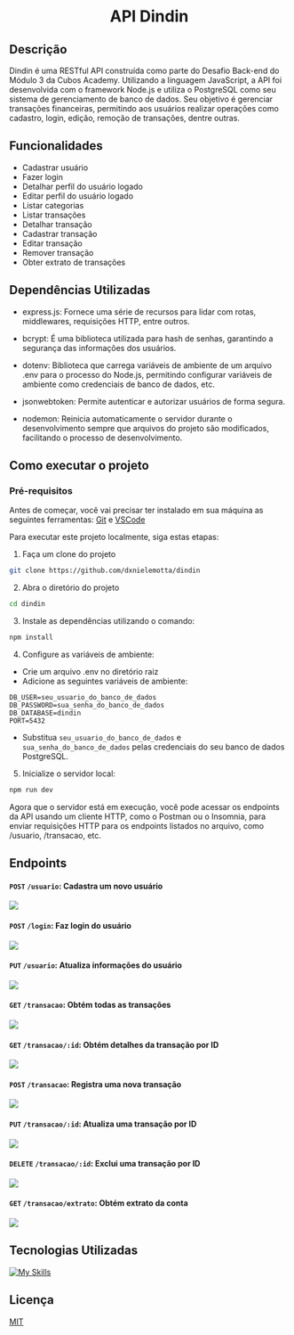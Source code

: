 

<div align="center">
  <h1>API Dindin</h1>
</div>


## Descrição

Dindin é uma RESTful API construída como parte do Desafio Back-end do Módulo 3 da Cubos Academy. 
Utilizando a linguagem JavaScript, a API foi desenvolvida com o framework Node.js e utiliza o PostgreSQL como seu sistema de gerenciamento de banco de dados.
Seu objetivo é gerenciar transações financeiras, permitindo aos usuários realizar operações como cadastro, login, edição, remoção de transações, dentre outras.


## Funcionalidades

- Cadastrar usuário
- Fazer login
- Detalhar perfil do usuário logado
- Editar perfil do usuário logado
- Listar categorias
- Listar transações
- Detalhar transação
- Cadastrar transação
- Editar transação
- Remover transação
- Obter extrato de transações

## Dependências Utilizadas

- express.js: Fornece uma série de recursos para lidar com rotas, middlewares, requisições HTTP, entre outros.
  
- bcrypt: É uma biblioteca utilizada para hash de senhas, garantindo a segurança das informações dos usuários.
  
- dotenv: Biblioteca que carrega variáveis de ambiente de um arquivo .env para o processo do Node.js, permitindo configurar variáveis de ambiente como credenciais de banco de dados, etc.
  
- jsonwebtoken: Permite autenticar e autorizar usuários de forma segura.
  
- nodemon: Reinicia automaticamente o servidor durante o desenvolvimento sempre que arquivos do projeto são modificados, facilitando o processo de desenvolvimento.


## Como executar o projeto
### Pré-requisitos

Antes de começar, você vai precisar ter instalado em sua máquina as seguintes ferramentas:
[Git](https://git-scm.com) e [VSCode](https://code.visualstudio.com/)

Para executar este projeto localmente, siga estas etapas:

1) Faça um clone do projeto
```bash
git clone https://github.com/dxnielemotta/dindin
```
2) Abra o diretório do projeto
```bash
cd dindin
```

3) Instale as dependências utilizando o comando:
```bash
npm install
```

4) Configure as variáveis de ambiente:
  - Crie um arquivo .env no diretório raiz
  - Adicione as seguintes variáveis de ambiente:
  
  ```
  DB_USER=seu_usuario_do_banco_de_dados
  DB_PASSWORD=sua_senha_do_banco_de_dados
  DB_DATABASE=dindin
  PORT=5432
  ```
  - Substitua `seu_usuario_do_banco_de_dados` e `sua_senha_do_banco_de_dados` pelas credenciais do seu banco de dados PostgreSQL.


5) Inicialize o servidor local: 
```bash
npm run dev
```
Agora que o servidor está em execução, você pode acessar os endpoints da API usando um cliente HTTP, como o Postman ou o Insomnia, para enviar requisições HTTP para os endpoints listados no arquivo, como /usuario, /transacao, etc.

## Endpoints

#### `POST` `/usuario`: Cadastra um novo usuário
![](img/cadastrar-usuario.gif)

#### `POST` `/login`: Faz login do usuário
![](img/login.gif)

#### `PUT` `/usuario`: Atualiza informações do usuário
![](img/atualizar-usuario.gif)

#### `GET` `/transacao`: Obtém todas as transações
![](img/obter-transação.gif)

#### `GET` `/transacao/:id`: Obtém detalhes da transação por ID
![](img/detalhar-transação.gif)

#### `POST` `/transacao`: Registra uma nova transação
![](img/cadastrar-transação.gif)

#### `PUT` `/transacao/:id`: Atualiza uma transação por ID
![](img/atualizar-transação.gif)

#### `DELETE` `/transacao/:id`: Exclui uma transação por ID
![](img/excluir-transação.gif)

#### `GET` `/transacao/extrato`: Obtém extrato da conta
![](img/obter-extrato.gif)



## Tecnologias Utilizadas
[![My Skills](https://skillicons.dev/icons?i=js,nodejs,express,postgres,git,github )](https://skillicons.dev)


## Licença
[MIT](LICENSE)
